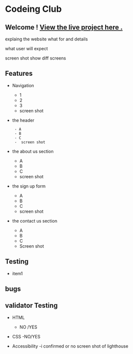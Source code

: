 # Codeing Club
## Welcome ! [View the live project here .](https://codeinstitute.net/)
explaing the website what for and details 

what user will expect 

screen shot show diff screens 




## Features

  * Navigation
      - 1
      - 2
     -  3
     -   screen shot


* the header

       - A
       - B
       - C
       -  screen shot
       
     


* the about us section

    - A
    - B
    - C
    - screen shot
*  the sign up form 
     - A
     - B
     - C
     -  screen shot


* the contact us section
    - A
    - B
    - C
    - Screen shot





## Testing 
 * item1


## bugs


## validator Testing
 * HTML
      - NO /YES

* CSS 
    -NO/YES

* Accessibility 
      -i confirmed or no
screen shot of lighthouse